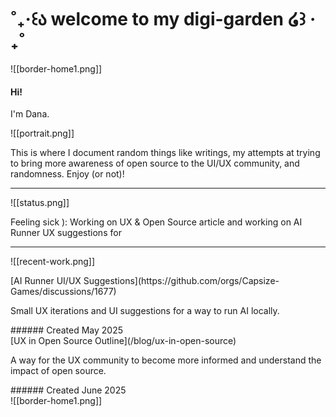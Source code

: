 # ˚₊‧꒰ა welcome to my digi-garden ໒꒱ ‧₊˚

![[border-home1.png]]
#### Hi!
I'm Dana.

![[portrait.png]]

This is where I document random things like writings, my attempts at trying to bring more awareness of open source to the UI/UX community, and randomness. Enjoy (or not)!

---
![[status.png]]
<p>Feeling sick ): Working on UX & Open Source article and working on AI Runner UX suggestions for </p>

---
![[recent-work.png]]
<div className="grid lg:grid-cols-2 gap-4">
<div className="not-prose flex cursor-default flex-col space-y-4 rounded-lg border border-white p-10 transition-all duration-150 hover:border-orange-400">
[AI Runner UI/UX Suggestions](https://github.com/orgs/Capsize-Games/discussions/1677)
<p>Small UX iterations and UI suggestions for a way to run AI locally.</p> 
###### Created May 2025
</div>
<div className="not-prose flex cursor-default flex-col space-y-4 rounded-lg border border-white p-10 transition-all duration-150 hover:border-orange-400">
[UX in Open Source Outline](/blog/ux-in-open-source)
<p>A way for the UX community to become more informed and understand the impact of open source. </p>
###### Created June 2025
</div>
</div>
![[border-home1.png]]